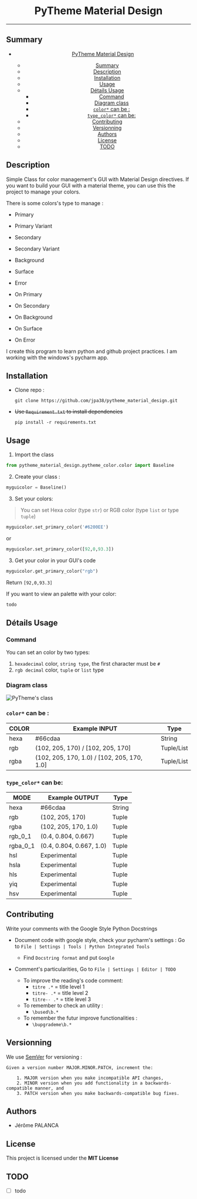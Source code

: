 

# <center>PyTheme Material Design

</center>

---

## Summary

- [<center>PyTheme Material Design](#centerpytheme-material-design)
  - [Summary](#summary)
  - [Description](#description)
  - [Installation](#installation)
  - [Usage](#usage)
  - [Détails Usage](#d%C3%A9tails-usage)
    - [Command](#command)
    - [Diagram class](#diagram-class)
    - [`color*` can be :](#color-can-be)
    - [`type_color*` can be:](#typecolor-can-be)
  - [Contributing](#contributing)
  - [Versionning](#versionning)
  - [Authors](#authors)
  - [License](#license)
  - [TODO](#todo)

## Description

Simple Class for color management's GUI with Material Design directives. If you want to build your GUI with a material theme, you can use this the project to manage your colors.

There is some colors's type to manage :
- Primary
- Primary Variant
- Secondary
- Secondary Variant
  
- Background
- Surface
- Error
  
- On Primary
- On Secondary
- On Background
- On Surface
- On Error


I create this program to learn python and github project practices.
I am working with the windows's pycharm app.

## Installation

- Clone repo :
  ```
  git clone https://github.com/jpa38/pytheme_material_design.git
  ```
- ~~Use `Requirement.txt` to install dependencies~~
  ```
  pip install -r requirements.txt
  ```

## Usage

1. Import the class
```python
from pytheme_material_design.pytheme_color.color import Baseline
 ```

2. Create your class :
```python
myguicolor = Baseline()
```

3. Set your colors:

> You can set Hexa color (type `str`) or RGB color (type `list` or type `tuple`)


```python
myguicolor.set_primary_color('#6200EE')
```
or
```python
myguicolor.set_primary_color([92,0,93.3])
```

3. Get your color in your GUI's code

```python
myguicolor.get_primary_color("rgb")
```
Return `[92,0,93.3]`

If you want to view an palette with your color:
```python
todo
```

## Détails Usage

### Command
You can set an color by two types:
1. `hexadecimal` color, `string type`, the first character must be `#`
2. `rgb decimal` color, `tuple` or `list` type

### Diagram class

![PyTheme's class](https://www.plantuml.com/plantuml/png/0/jLTHRzem47wlrFzmwXue6uHGhJ0XYgfLNTUdJeAtQK97ue6rO3FReKNJ_ljiiv4KI6nNdLy0t_VTz_dki1A0xRgM2eNAbzdfoTyTw3HaWXc1_cKCZpHLYqQd22ggTEZBPh8WIzAGa6GevUb90R0Ry14boIWZyAk8H17Sy8mB62ikS4wYg8YrGSqo7YKsFe2CIbK4hwwU9VcKiqHHphIwmO7YS7SxWIstdFGTp8cQhWHTejXCRVnyE1kfpOfiVxqTTcQZPXLXZO8YK_v4IHBEqY2jWXAiDiFanrpmdAK1ShduZWdn9n0XkFXlSCx2kwCvBwYpPhsaNaOij6IQurq6zsIFAoPR7fli2bUoRgXhE4Vgx8KEqJZMbJgH_MxKOFUwK8CyDeVryB3IL4oVGoBWg8SpTnJyktnHtzYBch9LhgPYFYlVr6QD3mRil1jVj2xYorQt7pURBlJN4lhR7lhUYC94_or0Ap_pz-_hWgQaP2wX8ib8ZNqCyz_gne5dC8pwSw37GT1naWLvyZZ9sPjUBqaHpwhzVDQ9N7wiM9KVdgkAoRWBcem7cyUZsIL1jwTfFErw-8gZzos8em-n_UZr-Wvt9gsFGollTecUfGDJEp131jt8LK7qCUZJL_GiOhX3tpAYJnqNCdERl7rQ4Rr1cCAinfpEvVHbz9oMrgzeQUrXQUsojA4_NysIpkMqPFGEBPcrU_Hlvwlsg7I73-p3pD0FZG5mUu_ju5M4b3yoJIbTCmFxtZ3o9c0mmyvti4muoyni864THZ3ztX4AoZLXgNvv_0C0 "PyTheme's class")


<!---
    ```plantuml
        @startuml
        /'scale 750 width'/
        title PyTheme's class

        class Baseline {
        .. Color Storage..
        - tblo.color : list
        ==
        .. Function's list to GET color ..
        + get_primary_color(<b>type_color*</b>)
        + get_primary_variant_color(<b>type_color*</b>)
        + get_secondary_color(<b>type_color*</b>)
        + get_secondary_variant_color(<b>type_color*</b>)
        + get_background_color(<b>type_color*</b>)
        + get_surface_color(<b>type_color*</b>)
        + get_error_color(<b>type_color*</b>)
        + get_error_color(<b>type_color*</b>)
        + get_on_primary_color(<b>type_color*</b>)
        + get_on_secondary_color(<b>type_color*</b>)
        + get_on_background_color(<b>type_color*</b>)
        + get_on_surface_color(<b>type_color*</b>)
        + get_on_error_color(<b>type_color*</b>)
        ==
        .. Function's list to SET color ..
        + set_primary_color(<b>color*</b>)
        + set_primary_variant_color(<b>color*</b>)
        + set_secondary_color(<b>color*</b>)
        + set_secondary_variant_color(<b>color*</b>)
        + set_background_color(<b>color*</b>)
        + set_surface_color(<b>color*</b>)
        + set_error_color(<b>color*</b>)
        + set_on_primary_color(<b>color*</b>)
        + set_on_secondary_color(<b>color*</b>)
        + set_on_background_color(<b>color*</b>)
        + set_on_surface_color(<b>color*</b>)
        + set_on_error_color(<b>color*</b>)
        }

        Class input_rgb {
            Set_primary_color((102,205,170))
            Set_primary_color([102,205,170])
            Input Type rgb
        }
        hide input_rgb circle

        Class input_rgba {
            Set_primary_color((102,205,170,100))
            Set_primary_color([102,205,170,100])
            Input Type rgba
        }
        hide input_rgba circle

        Class input_hexa {
            Set_primary_color("#66cdaa")
            Input Type Hexa
        }
        hide input_hexa circle

        Class output_rgb {
            Get_primary_color((102,205,170))
            Output Type rgb
        }
        hide output_rgb circle

        Class output_rgb_0_1 {
            Get_primary_color((0.4, 0.804, 0.667))
            Output Type rgb_0_1
        }
        hide output_rgb_0_1 circle

        Class output_rgba {
            Get_primary_color((102, 205, 170, 1.0))
            Output Type rgba
        }
        hide output_rgba circle

        Class output_rgba_0_1 {
            Get_primary_color((102, 205, 170, 1.0))
            Output Type rgba_0_1
        }
        hide output_rgba_0_1 circle

        Class output_hsl {
            Get_primary_color(Experimental)
            Output Type hsl
        }
        hide output_hsl circle

        Class output_hsv {
            Get_primary_color(Experimental)
            Output Type hsv
        }
        hide output_hsv circle

        Class output_yiq {
            Get_primary_color(Experimental)
            Output Type yiq
        }
        hide output_yiq circle

            Baseline -up-> input_rgb : SET <
            Baseline -up-> input_rgba : SET <
            Baseline -up-> input_hexa : SET <

            Baseline -down-> output_rgb : GET >
            Baseline -down-> output_rgba : GET >
            Baseline -down-> output_rgb_0_1 : GET >
            Baseline -down-> output_rgba_0_1 : GET >
            Baseline -down-> output_hsl : GET >
            Baseline -down-> output_hsv : GET >
            Baseline -down-> output_yiq : GET >

        @enduml
    ```
-->

### `color*` can be :

| COLOR 	| Example **INPUT**                           	| Type       	|
|-------	|---------------------------------------------	|------------	|
| hexa  	| #66cdaa                                     	| String     	|
| rgb   	| (102, 205, 170) / [102, 205, 170]           	| Tuple/List 	|
| rgba  	| (102, 205, 170, 1.0) / [102, 205, 170, 1.0] 	| Tuple/List 	|


### `type_color*` can be:

| MODE     	| Example OUTPUT             	| Type   	|
|----------	|--------------------------	|--------	|
| hexa     	| #66cdaa                  	| String 	|
| rgb      	| (102, 205, 170)          	| Tuple  	|
| rgba     	| (102, 205, 170, 1.0)     	| Tuple  	|
| rgb_0_1  	| (0.4, 0.804, 0.667)      	| Tuple  	|
| rgba_0_1 	| (0.4, 0.804, 0.667, 1.0) 	| Tuple  	|
| hsl      	| Experimental             	| Tuple  	|
| hsla     	| Experimental             	| Tuple  	|
| hls      	| Experimental             	| Tuple  	|
| yiq      	| Experimental             	| Tuple  	|
| hsv      	| Experimental             	| Tuple  	|

## Contributing

Write your comments with the Google Style Python Docstrings

- Document code with google style, check your pycharm's settings :
    Go to `File | Settings | Tools | Python Integrated Tools`
    - Find `Docstring format` and put  `Google`

- Comment's particularities, Go to `File | Settings | Editor | TODO`
    - To improve the reading's code comment:
        - `titre .*`  = title level 1
        - `titre- .*`  = title level 2
        - `titre-- .*`  = title level 3
    - To remember to check an utility :
        - `\bused\b.*`
    - To remember the futur improve functionalities :
        - `\bupgrademe\b.*`



## Versionning

We use [SemVer](http://semver.org/) for versioning :


    Given a version number MAJOR.MINOR.PATCH, increment the:

        1. MAJOR version when you make incompatible API changes,
        2. MINOR version when you add functionality in a backwards-compatible manner, and
        3. PATCH version when you make backwards-compatible bug fixes.

## Authors
- Jérôme PALANCA

## License

This project is licensed under the **MIT License**

## TODO
- [ ] todo
